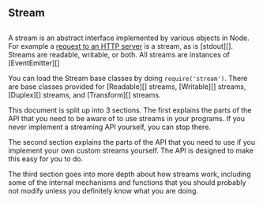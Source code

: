 ## Stream

## 

A stream is an abstract interface implemented by various objects in
Node. For example a [request to an HTTP
server][0] is a stream, as is
\[stdout\]\[\]. Streams are readable, writable, or both. All streams are
instances of \[EventEmitter\]\[\]

You can load the Stream base classes by doing `require('stream')`.
There are base classes provided for \[Readable\]\[\] streams, \[Writable\]\[\]
streams, \[Duplex\]\[\] streams, and \[Transform\]\[\] streams.

This document is split up into 3 sections. The first explains the
parts of the API that you need to be aware of to use streams in your
programs. If you never implement a streaming API yourself, you can
stop there.

The second section explains the parts of the API that you need to use
if you implement your own custom streams yourself. The API is
designed to make this easy for you to do.

The third section goes into more depth about how streams work,
including some of the internal mechanisms and functions that you
should probably not modify unless you definitely know what you are
doing.


[0]: http.html#http_http_incomingmessage